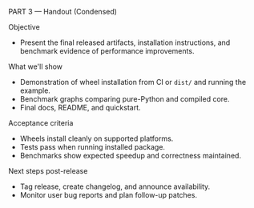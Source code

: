 PART 3 — Handout (Condensed)

Objective
- Present the final released artifacts, installation instructions, and benchmark evidence of performance improvements.

What we'll show
- Demonstration of wheel installation from CI or `dist/` and running the example.
- Benchmark graphs comparing pure-Python and compiled core.
- Final docs, README, and quickstart.

Acceptance criteria
- Wheels install cleanly on supported platforms.
- Tests pass when running installed package.
- Benchmarks show expected speedup and correctness maintained.

Next steps post-release
- Tag release, create changelog, and announce availability.
- Monitor user bug reports and plan follow-up patches.
